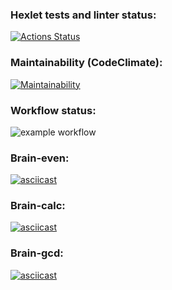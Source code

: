 ### Hexlet tests and linter status:
[![Actions Status](https://github.com/panraman/frontend-project-lvl1/workflows/hexlet-check/badge.svg)](https://github.com/panraman/frontend-project-lvl1/actions)

### Maintainability (CodeClimate):
[![Maintainability](https://api.codeclimate.com/v1/badges/a99a88d28ad37a79dbf6/maintainability)](https://codeclimate.com/github/codeclimate/codeclimate/maintainability)

### Workflow status:
![example workflow](https://github.com/panraman/frontend-project-lvl1/actions/workflows/makelint.yml/badge.svg)

### Brain-even:
[![asciicast](https://asciinema.org/a/NyyEdBcEDDXhZo2ZGvEZEYHQ3.svg)](https://asciinema.org/a/NyyEdBcEDDXhZo2ZGvEZEYHQ3)

### Brain-calc:
[![asciicast](https://asciinema.org/a/FcU00DCcoHe1bNntTlk0nwjrD.svg)](https://asciinema.org/a/FcU00DCcoHe1bNntTlk0nwjrD)

### Brain-gcd:
[![asciicast](https://asciinema.org/a/m37qhcN9XFU9I71Ni9VsGeerl.svg)](https://asciinema.org/a/m37qhcN9XFU9I71Ni9VsGeerl)
